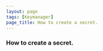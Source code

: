 ```yaml
---
layout: page
tags: [Keymanager]
page_title: How to create a secret.
---
```


### How to create a secret.

